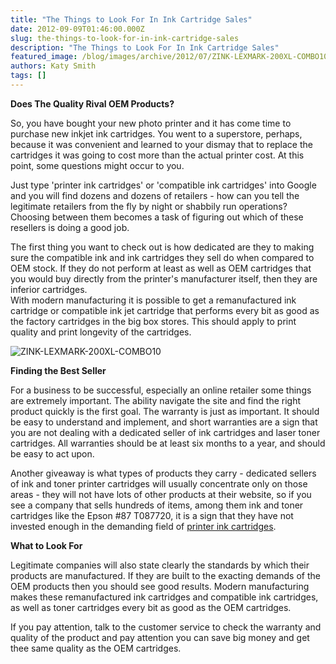 ```yaml
---
title: "The Things to Look For In Ink Cartridge Sales"
date: 2012-09-09T01:46:00.000Z
slug: the-things-to-look-for-in-ink-cartridge-sales
description: "The Things to Look For In Ink Cartridge Sales"
featured_image: /blog/images/archive/2012/07/ZINK-LEXMARK-200XL-COMBO10.jpg
authors: Katy Smith
tags: []
---
```


**Does The Quality Rival OEM Products?**

So, you have bought your new photo printer and it has come time to purchase new inkjet ink cartridges. You went to a superstore, perhaps, because it was convenient and learned to your dismay that to replace the cartridges it was going to cost more than the actual printer cost. At this point, some questions might occur to you.

Just type 'printer ink cartridges' or 'compatible ink cartridges' into Google and you will find dozens and dozens of retailers - how can you tell the legitimate retailers from the fly by night or shabbily run operations? Choosing between them becomes a task of figuring out which of these resellers is doing a good job.

The first thing you want to check out is how dedicated are they to making sure the compatible ink and ink cartridges they sell do when compared to OEM stock. If they do not perform at least as well as OEM cartridges that you would buy directly from the printer's manufacturer itself, then they are inferior cartridges.  
With modern manufacturing it is possible to get a remanufactured ink cartridge or compatible ink jet cartridge that performs every bit as good as the factory cartridges in the big box stores. This should apply to print quality and print longevity of the cartridges.

![ZINK-LEXMARK-200XL-COMBO10](/blog/images/archive/2012/07/ZINK-LEXMARK-200XL-COMBO10.jpg)

**Finding the Best Seller**

For a business to be successful, especially an online retailer some things are extremely important. The ability navigate the site and find the right product quickly is the first goal. The warranty is just as important. It should be easy to understand and implement, and short warranties are a sign that you are not dealing with a dedicated seller of ink cartridges and laser toner cartridges. All warranties should be at least six months to a year, and should be easy to act upon.

Another giveaway is what types of products they carry - dedicated sellers of ink and toner printer cartridges will usually concentrate only on those areas - they will not have lots of other products at their website, so if you see a company that sells hundreds of items, among them ink and toner cartridges like the Epson #87 T087720, it is a sign that they have not invested enough in the demanding field of [printer ink cartridges](https://www.tomatoink.com/).

**What to Look For**

Legitimate companies will also state clearly the standards by which their products are manufactured. If they are built to the exacting demands of the OEM products then you should see good results. Modern manufacturing makes these remanufactured ink cartridges and compatible ink cartridges, as well as toner cartridges every bit as good as the OEM cartridges.

If you pay attention, talk to the customer service to check the warranty and quality of the product and pay attention you can save big money and get thee same quality as the OEM cartridges.